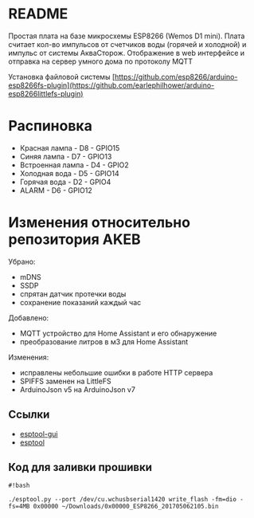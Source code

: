 # README #

Простая плата на базе микросхемы ESP8266 (Wemos D1 mini). Плата считает кол-во импульсов от счетчиков воды (горячей и холодной) и импульс от системы АкваСторож.
Отображение в web интерфейсе и отправка на сервер умного дома по протоколу MQTT

Установка файловой системы [https://github.com/esp8266/arduino-esp8266fs-plugin](https://github.com/earlephilhower/arduino-esp8266littlefs-plugin)


# Распиновка #
* Красная лампа - D8 - GPIO15
* Синяя лампа - D7 - GPIO13
* Встроенная лампа - D4 - GPIO2
* Холодная вода - D5 - GPIO14
* Горячая вода - D2 - GPIO4
* ALARM - D6 - GPIO12

# Изменения относительно репозитория AKEB #
Убрано:
  - mDNS
  - SSDP
  - спрятан датчик протечки воды
  - сохранение показаний каждый час

Добавлено: 
  * MQTT устройство для Home Assistant и его обнаружение
  * преобразование литров в м3 для Home Assistant

Изменения:
  * исправлены небольшие ошибки в работе HTTP сервера
  * SPIFFS заменен на LittleFS
  * ArduinoJson v5 на ArduinoJson v7

## Ссылки ##
* [esptool-gui](https://github.com/Rodmg/esptool-gui)
* [esptool](https://github.com/espressif/esptool)


## Код для заливки прошивки ##
```
#!bash

./esptool.py --port /dev/cu.wchusbserial1420 write_flash -fm=dio -fs=4MB 0x00000 ~/Downloads/0x00000_ESP8266_201705062105.bin

```
